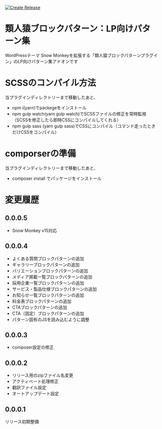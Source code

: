 [![Create Release](https://github.com/m-g-n/ruijinen-plugin_block-patterns--r002-lp/actions/workflows/release.yml/badge.svg)](https://github.com/m-g-n/ruijinen-plugin_block-patterns--r002-lp/actions/workflows/release.yml)

# 類人猿ブロックパターン：LP向けパターン集
WordPressテーマ Snow Monkeyを拡張する「類人猿ブロックパターンプラグイン」のLP向けパターン集アドオンです

# SCSSのコンパイル方法

当プラグインディレクトリーまで移動したあと、

- npm i(yarn)でpackegeをインストール
- npm gulp watch(yarn gulp watch)でSCSSファイルの修正を常時監視（SCSSを修正したら即時CSSにコンパイルしてくれる）
- npm gulp sass (yarn gulp sass)でCSSにコンパイル（コマンド走ったときだけCSSをコンパイル）

# comporserの準備

当プラグインディレクトリーまで移動したあと、

- composer install でパッケージをインストール

# 変更履歴
## 0.0.0.5
- Snow Monkey v15対応
## 0.0.0.4
- よくある質問ブロックパターンの追加
- ギャラリーブロックパターンの追加
- バリエーションブロックパターンの追加
- メディア掲載一覧ブロックパターンの追加
- 採用企業一覧ブロックパターンの追加
- サービス・製品仕様ブロックパターンの追加
- お知らせ一覧ブロックパターンの追加
- 料金表ブロックパターンの追加
- CTAブロックパターンの追加
- CTA（固定）ブロックパターンの追加
- パターン固有のJSを読み込むように調整

## 0.0.0.3
- composer設定の修正

## 0.0.0.2
- リリース用のzipファイル名変更
- アクティベート処理修正
- 翻訳ファイル設定
- オートアップデート設定

## 0.0.0.1
リリース初期整備